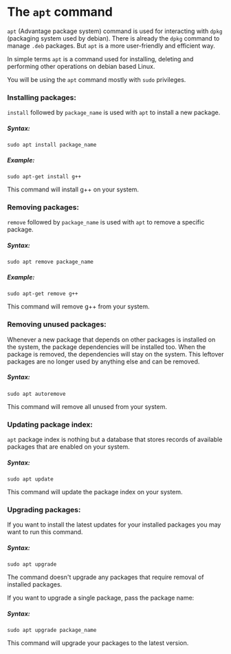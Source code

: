 # The `apt` command

`apt` (Advantage package system) command is used for interacting with `dpkg` (packaging system used by debian). There is already the `dpkg` command to manage `.deb` packages. But `apt` is a more user-friendly and efficient way.
	
In simple terms `apt` is a command used for installing, deleting and performing other operations on debian based Linux.
	
You will be using the `apt` command mostly with `sudo` privileges.

### Installing packages:
`install` followed by `package_name` is used with `apt` to install a new package.
##### Syntax:
```
sudo apt install package_name
```
##### Example:
```
sudo apt-get install g++
```
This command will install g++ on your system.


### Removing packages:
`remove` followed by `package_name` is used with `apt` to remove a specific package.
##### Syntax:
```
sudo apt remove package_name
```
##### Example:
```
sudo apt-get remove g++
```
This command will remove g++ from your system.


### Removing unused packages:
Whenever a new package that depends on other packages is installed on the system, the package dependencies will be installed too. When the package is removed, the dependencies will stay on the system. This leftover packages are no longer used by anything else and can be removed.

##### Syntax:
```
sudo apt autoremove
```
This command will remove all unused from your system.


### Updating package index:
`apt` package index is nothing but a database that stores records of available packages that are enabled on your system.

##### Syntax:
```
sudo apt update
```
This command will update the package index on your system.


### Upgrading packages:
If you want to install the latest updates for your installed packages you may want to run this command.
##### Syntax:
```
sudo apt upgrade
```
The command doesn't upgrade any packages that require removal of installed packages.

If you want to upgrade a single package, pass the package name:
##### Syntax:
```
sudo apt upgrade package_name
```
This command will upgrade your packages to the latest version.